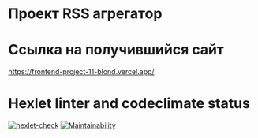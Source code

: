 # Проект RSS агрегатор
# Ссылка на получившийся сайт
https://frontend-project-11-blond.vercel.app/
# Hexlet linter and codeclimate status
[![hexlet-check](https://github.com/Holerik/frontend-project-11/actions/workflows/hexlet-check.yml/badge.svg)](https://github.com/Holerik/frontend-project-11/actions/workflows/hexlet-check.yml)
[![Maintainability](https://api.codeclimate.com/v1/badges/426c836295ea30391699/maintainability)](https://codeclimate.com/github/Holerik/frontend-project-11/maintainability)
